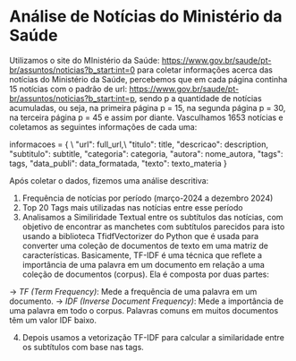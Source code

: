 # Análise de Notícias do Ministério da Saúde

Utilizamos o site do MInistério da Saúde: https://www.gov.br/saude/pt-br/assuntos/noticias?b_start:int=0 para coletar informações acerca das notícias do Ministério da Saúde, percebemos que em cada página continha 15 notícias com o padrão de url: https://www.gov.br/saude/pt-br/assuntos/noticias?b_start:int=p, sendo p a quantidade de notícias acumuladas, ou seja, na primeira página p = 15, na segunda página p = 30, na terceira página p = 45 e assim por diante. Vasculhamos 1653 notícias e coletamos as seguintes informações de cada uma: 

informacoes = { \\
        "url": full_url,\\
        "titulo": title,
        "descricao": description,
        "subtitulo": subtitle,
        "categoria": categoria,
        "autora": nome_autora,
        "tags": tags,
        "data_publi": data_formatada,
        "texto": texto_materia
    }

Após coletar o dados, fizemos uma análise descritiva:

1. Frequência de notícias por período (março-2024 a dezembro 2024)
2. Top 20 Tags mais utilizadas nas notícias entre esse período
3. Analisamos a Similiridade Textual entre os subtítulos das notícias, com objetivo de encontrar as manchetes com subtítulos parecidos para isto usando a biblioteca TfidfVectorizer do Python que é usada para converter uma coleção de documentos de texto em uma matriz de características. Basicamente, TF-IDF é uma técnica que reflete a importância de uma palavra em um documento em relação a uma coleção de documentos (corpus). Ela é composta por duas partes:

-> *TF (Term Frequency)*: Mede a frequência de uma palavra em um documento.
-> *IDF (Inverse Document Frequency)*: Mede a importância de uma palavra em todo o corpus. Palavras comuns em muitos documentos têm um valor IDF baixo.

4. Depois usamos a vetorização TF-IDF para calcular a similaridade entre os subtítulos com base nas tags. 
